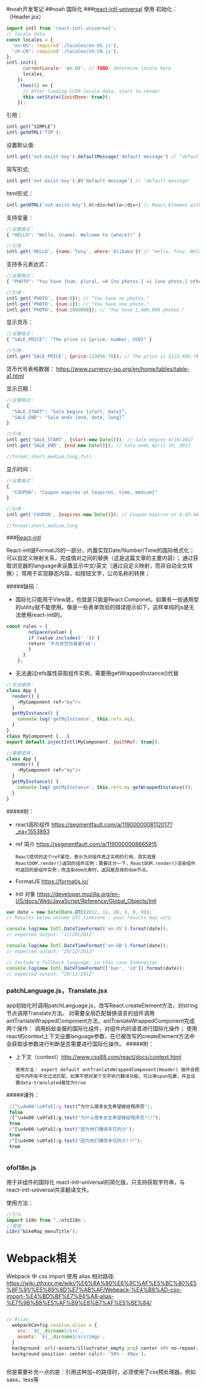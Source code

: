 #noah开发笔记
##noah 国际化
###[react-intl-universal](https://github.com/alibaba/react-intl-universal)
使用
初始化：（Header.jsx）
```javascript
import intl from 'react-intl-universal';
// locale data
const locales = {
  "en-US": require('./locales/en-US.js'),
  "zh-CN": require('./locales/zh-CN.js'),
};
intl.init({
      currentLocale: 'en-US', // TODO: determine locale here
      locales,
    })
    .then(() => {
      // After loading CLDR locale data, start to render
      this.setState({initDone: true});
    });
```
引用：

```javascript
intl.get(‘SIMPLE’)
intl.getHTML('TIP');
```
设置默认值:

```javascript
intl.get('not-exist-key').defaultMessage('default message') // "default message"
```
简写形式:

```javascript
intl.get('not-exist-key').d('default message') // "default message"
```
html形式：

```javascript
intl.getHTML('not-exist-key').d(<div>hello</div>) // React.Element with “<div>hello</div>"
```
支持变量：

```javascript
//设置格式：
{ "HELLO": "Hello, {name}. Welcome to {where}!" }

//引用：
intl.get('HELLO', {name:'Tony', where:'Alibaba'}) // "Hello, Tony. Welcome to Alibaba!"
```
支持多元表达式：

```javascript
//设置格式：
{ "PHOTO": "You have {num, plural, =0 {no photos.} =1 {one photo.} other {# photos.}}" }

//引用：
intl.get('PHOTO', {num:0}); // "You have no photos."
intl.get('PHOTO', {num:1}); // "You have one photo."
intl.get('PHOTO', {num:1000000}); // "You have 1,000,000 photos."
```
显示货币：

```javascript
//设置格式：
{ "SALE_PRICE": "The price is {price, number, USD}" }

//引用：
intl.get('SALE_PRICE', {price:123456.78}); // The price is $123,456.78
```
货币代号表格数据：
https://www.currency-iso.org/en/home/tables/table-a1.html

显示日期：

```javascript
//设置格式：
{
  "SALE_START": "Sale begins {start, date}”,
  "SALE_END": "Sale ends {end, date, long}”
}

//引用：
intl.get('SALE_START', {start:new Date()}); // Sale begins 4/19/2017
intl.get('SALE_END', {end:new Date()}); // Sale ends April 19, 2017

//format:short,medium,long,full
```
显示时间：

```javascript
//设置格式：
{
  "COUPON": "Coupon expires at {expires, time, medium}"
}

//引用：
intl.get('COUPON', {expires:new Date()}); // Coupon expires at 6:45:44 PM

//format:short,medium,long
```
###[React-intl](https://github.com/mihuartuanr/React-intl)

React-intl是FormatJS的一部分，内置实现Date/Number/Time的国际格式化；
可以自定义映射关系，完成值对之间的替换（这是这篇文章的主要内容）；
通过获取浏览器的language来设置显示中文/英文（通过自定义映射，而非自动全文转换）；
常用于实现静态内容，如按钮文字，公司名称的转换；

#####缺陷：
* 国际化只能用于View层，也就是只能是React.Componet。如果有一些通用型的utility就不能使用。像是一些表单效验的错误提示如下，这样单纯的js是无法使用react-intl的。

```javascript
const rules = {
        noSpace(value) {
        if (value.includes(' ')) {
        return '不允许空白或者tab';
        }
      }
    };
```
* 无法通过refs属性获取组件实例，需要用getWrappedInstance()代替

```javascript
//无法使用：
class App {
  render() {
    <MyComponent ref="my"/>
  }
  getMyInstance() {
    console.log('getMyInstance', this.refs.my);
  }
}
class MyComponent {...}
export default injectIntl(MyComponent, {withRef: true});

//需要使用：
class App {
  render() {
    <MyComponent ref="my"/>
  }
  getMyInstance() {
    console.log('getMyInstance', this.refs.my.getWrappedInstance());
  }
}
```
#####附：

* react高阶组件
https://segmentfault.com/a/1190000008112017?_ea=1553893
* ref 简介
https://segmentfault.com/a/1190000008665915

    `React提供的这个ref属性，表示为对组件真正实例的引用，其实就是ReactDOM.render()返回的组件实例；需要区分一下，ReactDOM.render()渲染组件时返回的是组件实例；而渲染dom元素时，返回是具体的dom节点。`

* FormatJS
https://formatjs.io/

* Intl 对象
https://developer.mozilla.org/en-US/docs/Web/JavaScript/Reference/Global_Objects/Intl

```javascript
var date = new Date(Date.UTC(2012, 11, 20, 3, 0, 0));
// Results below assume UTC timezone - your results may vary

console.log(new Intl.DateTimeFormat('en-US').format(date));
// expected output: "12/20/2012"

console.log(new Intl.DateTimeFormat('en-GB').format(date));
// expected output: "20/12/2012"

// Include a fallback language, in this case Indonesian
console.log(new Intl.DateTimeFormat(['ban', 'id']).format(date));
// expected output: “20/12/2012"
```

### patchLanguage.js，Translate.jsx
app初始化时调用patchLanguage.js，改写React.createElement方法，对string节点调用Translate方法。
对需要全局匹配替换语言的组件调用antTranlateWrappedComponent方法，antTranlateWrappedComponent完成两个操作：
调用蚂蚁金服的国际化组件，对组件内的语音进行国际化操作；
使用react的context上下文设置language参数，在已被改写的createElement方法中会获取该参数进行判断是否需要进行国际化操作。
#####附：
* 上下文（context）http://www.css88.com/react/docs/context.html

    `使用方法：
    export default antTranlateWrappedComponent(Header)
    插件会把组件内所有中文过滤匹配，如果不想对某个文字执行翻译功能，可以用span包裹，并且设置data-translated属性为true`
    
#####课外：

```javascript
 /[^\u4e00-\u9fa5]/g.test(“为什么很多女生希望嫁给程序员");
 false
 /[^\u4e00-\u9fa5]/g.test("为什么很多女生希望嫁给程序员!!!");
 true
 /^[\u4e00-\u9fa5]/g.test("因为他们赚得多花的少");
 true
 /^[\u4e00-\u9fa5]/g.test("因为他们赚得多花的少!!!");
 true
 
```
### ofoI18n.js

用于非组件的国际化
react-intl-universal的简化版，只支持获取字符串，与react-intl-universal共享翻译文件。

使用方法：

```javascript
//引入 
import i18n from ‘./ofoI18n';
//使用：
i18n(‘bikeMap_menuTitle’);
```

# Webpack相关

Webpack 中 css import 使用 alias 相对路径:
https://wiki.zthxxx.me/wiki/%E6%8A%80%E6%9C%AF%E5%BC%80%E5%8F%91/%E5%89%8D%E7%AB%AF/Webpack-%E4%B8%AD-css-import-%E4%BD%BF%E7%94%A8-alias-%E7%9B%B8%E5%AF%B9%E8%B7%AF%E5%BE%84/

```javascript

// Alias
  webpackConfig.resolve.alias = {
    src: `${__dirname}/src`,
    assets: `${__dirname}/src/imgs`,
  }
  background: url(~assets/illustrator_empty.png) center 40% no-repeat;
  background-position: center calc(~ '50% - 40px');
  
```
但是需要补充一点的是：引用这种加~的路径时，必须使用了css预处理器。例如sass，less等
